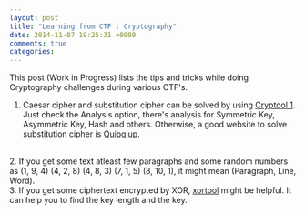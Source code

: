 ```yaml
---
layout: post
title: "Learning from CTF : Cryptography"
date: 2014-11-07 19:25:31 +0000
comments: true
categories: 
---
```

This post (Work in Progress) lists the tips and tricks while doing Cryptography challenges during various CTF's.

<!-- more -->

1. Caesar cipher and substitution cipher can be solved by using <a href="https://www.cryptool.org/en/cryptool1-en">Cryptool 1</a>. Just check the Analysis option, there's analysis for Symmetric Key, Asymmetric Key, Hash and others. Otherwise, a good website to solve substitution cipher is <a href="http://quipqiup.com/">Quipqiup</a>.
<br>
2. If you get some text atleast few paragraphs and some random numbers as (1, 9, 4) (4, 2, 8) (4, 8, 3) (7, 1, 5) (8, 10, 1), it might mean (Paragraph, Line, Word).
<br>
3. If you get some ciphertext encrypted by XOR, <a href="https://github.com/hellman/xortool">xortool</a> might be helpful. It can help you to find the key length and the key.
